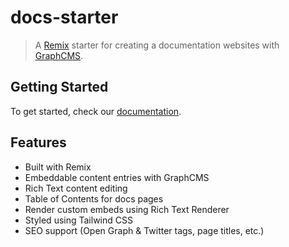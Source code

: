 # docs-starter

> A [Remix](https://remix.run/) starter for creating a documentation websites with [GraphCMS](https://graphcms.com).

## Getting Started

To get started, check our [documentation](https://docs.withheadlesscms.com/getting-started).

## Features

- Built with Remix
- Embeddable content entries with GraphCMS
- Rich Text content editing
- Table of Contents for docs pages
- Render custom embeds using Rich Text Renderer
- Styled using Tailwind CSS
- SEO support (Open Graph & Twitter tags, page titles, etc.)
